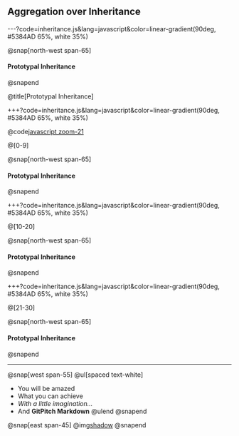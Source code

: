 ## Aggregation over Inheritance

---?code=inheritance.js&lang=javascript&color=linear-gradient(90deg, #5384AD 65%, white 35%)

@snap[north-west span-65]
#### Prototypal Inheritance
@snapend

@title[Prototypal Inheritance]

+++?code=inheritance.js&lang=javascript&color=linear-gradient(90deg, #5384AD 65%, white 35%)

@code[javascript zoom-21](inheritance.js)

@[0-9]

@snap[north-west span-65]
#### Prototypal Inheritance
@snapend

+++?code=inheritance.js&lang=javascript&color=linear-gradient(90deg, #5384AD 65%, white 35%)

@[10-20]

@snap[north-west span-65]
#### Prototypal Inheritance
@snapend

+++?code=inheritance.js&lang=javascript&color=linear-gradient(90deg, #5384AD 65%, white 35%)

@[21-30]

@snap[north-west span-65]
#### Prototypal Inheritance
@snapend

---


@snap[west span-55]
@ul[spaced text-white]
- You will be amazed
- What you can achieve
- *With a little imagination...*
- And **GitPitch Markdown**
@ulend
@snapend

@snap[east span-45]
@img[shadow](assets/img/conference.png)
@snapend
